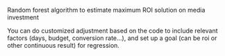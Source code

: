 Random forest algorithm to estimate maximum ROI solution on media investment

You can do customized adjustment based on the code to include relevant factors (days, budget, conversion rate...), and set up a goal (can be roi or other continuous result) for regression.
